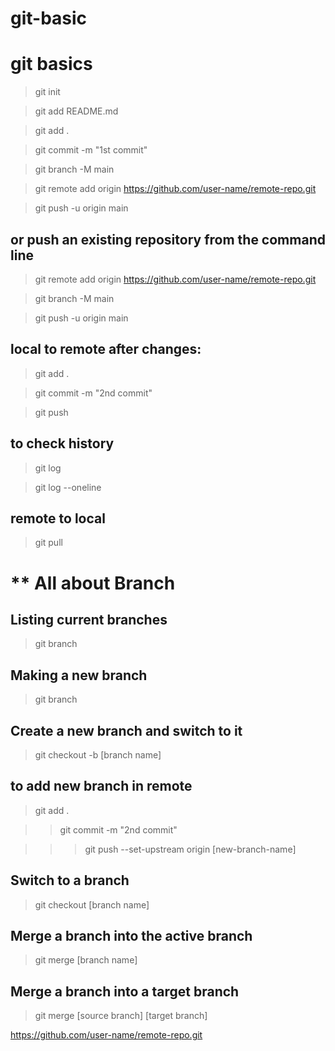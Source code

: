 # git-basic

 git basics
 ============

> git init

> git add README.md

> git add .

> git commit -m "1st commit"

> git branch -M main

> git remote add origin https://github.com/user-name/remote-repo.git

> git push -u origin main


or push an existing repository from the command line
------------------------------------------------------
> git remote add origin https://github.com/user-name/remote-repo.git

> git branch -M main

> git push -u origin main


local to remote after changes:
-----------------
> git add .

> git commit -m "2nd commit"

> git push

to check history
-------------
> git log

> git log --oneline


remote to local
--------------------------
> git pull

** All about Branch
=================================================

Listing current branches
-----------------------------
> git branch

Making a new branch
-----------------------------
> git branch <branch-name>

Create a new branch and switch to it
--------------------------------------
> git checkout -b [branch name]

to add new branch in remote
-------------------------------------
> git add .

>> git commit -m "2nd commit"

>>> git push --set-upstream origin [new-branch-name]

Switch to a branch
--------------------------
> git checkout [branch name]

Merge a branch into the active branch
------------------------------------
> git merge [branch name]

Merge a branch into a target branch
-----------------------------------
> git merge [source branch] [target branch]

https://github.com/user-name/remote-repo.git